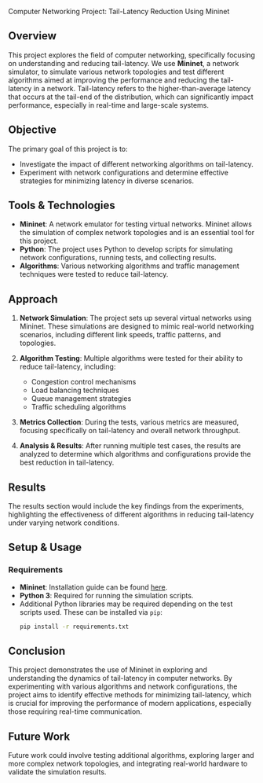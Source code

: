 Computer Networking Project: Tail-Latency Reduction Using Mininet

## Overview

This project explores the field of computer networking, specifically focusing on understanding and reducing tail-latency. We use **Mininet**, a network simulator, to simulate various network topologies and test different algorithms aimed at improving the performance and reducing the tail-latency in a network. Tail-latency refers to the higher-than-average latency that occurs at the tail-end of the distribution, which can significantly impact performance, especially in real-time and large-scale systems.

## Objective

The primary goal of this project is to:
- Investigate the impact of different networking algorithms on tail-latency.
- Experiment with network configurations and determine effective strategies for minimizing latency in diverse scenarios.

## Tools & Technologies

- **Mininet**: A network emulator for testing virtual networks. Mininet allows the simulation of complex network topologies and is an essential tool for this project.
- **Python**: The project uses Python to develop scripts for simulating network configurations, running tests, and collecting results.
- **Algorithms**: Various networking algorithms and traffic management techniques were tested to reduce tail-latency.

## Approach

1. **Network Simulation**: The project sets up several virtual networks using Mininet. These simulations are designed to mimic real-world networking scenarios, including different link speeds, traffic patterns, and topologies.
   
2. **Algorithm Testing**: Multiple algorithms were tested for their ability to reduce tail-latency, including:
   - Congestion control mechanisms
   - Load balancing techniques
   - Queue management strategies
   - Traffic scheduling algorithms

3. **Metrics Collection**: During the tests, various metrics are measured, focusing specifically on tail-latency and overall network throughput.

4. **Analysis & Results**: After running multiple test cases, the results are analyzed to determine which algorithms and configurations provide the best reduction in tail-latency.

## Results

The results section would include the key findings from the experiments, highlighting the effectiveness of different algorithms in reducing tail-latency under varying network conditions.

## Setup & Usage

### Requirements

- **Mininet**: Installation guide can be found [here](https://mininet.org/download/).
- **Python 3**: Required for running the simulation scripts.
- Additional Python libraries may be required depending on the test scripts used. These can be installed via `pip`:
  ```bash
  pip install -r requirements.txt
  ```

## Conclusion

This project demonstrates the use of Mininet in exploring and understanding the dynamics of tail-latency in computer networks. By experimenting with various algorithms and network configurations, the project aims to identify effective methods for minimizing tail-latency, which is crucial for improving the performance of modern applications, especially those requiring real-time communication.

## Future Work

Future work could involve testing additional algorithms, exploring larger and more complex network topologies, and integrating real-world hardware to validate the simulation results.


